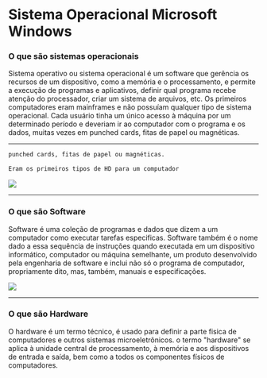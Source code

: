# Sistema Operacional Microsoft Windows

### O que são sistemas operacionais

Sistema operativo ou sistema operacional é um software que gerência os recursos de um dispositivo, como a memória e o processamento, e permite a execução de programas e aplicativos, definir qual programa recebe atenção do processador, criar um sistema de arquivos, etc. Os primeiros computadores eram mainframes e não possuíam qualquer tipo de sistema operacional. Cada usuário tinha um único acesso à máquina por um determinado período e deveriam ir ao computador com o programa e os dados, muitas vezes em punched cards, fitas de papel ou magnéticas.

---
````markdown
punched cards, fitas de papel ou magnéticas.

Eram os primeiros tipos de HD para um computador
````
![](https://conceitosdomundo.pt/wp-content/uploads/2021/10/dispositivos-de-armazenamento-5.jpg)

---
### O que são Software

Software é uma coleção de programas e dados que dizem a um computador como executar tarefas especificas. Software também é o nome dado a essa sequência de instruções quando executada em um dispositivo informático, computador ou máquina semelhante, um produto desenvolvido pela engenharia de software e inclui não só o programa de computador, propriamente dito, mas, também, manuais e especificações.

![](https://t.ctcdn.com.br/LkGTZPKGBsjzu4F9bGXDTO8UC1g=/1200x675/smart/i318909.jpeg)

---

### O que são Hardware

O hardware é um termo técnico, é usado para definir a parte fisica de computadores e outros sistemas microeletrônicos. o termo "hardware" se aplica à unidade central de processamento, à memória e aos dispositivos de entrada e saída, bem como a todos os componentes físicos de computadores.
